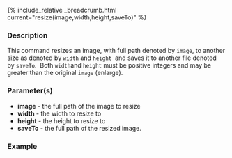 {% include_relative _breadcrumb.html current="resize(image,width,height,saveTo)" %}


### Description
This command resizes an image, with full path denoted by `image`, to another size as denoted by `width` and `height` 
and saves it to another file denoted by `saveTo`.  Both `width`and `height` must be positive integers and may be 
greater than the original `image` (enlarge).


### Parameter(s)
- **image** \- the full path of the image to resize
- **width** \- the width to resize to
- **height** \- the height to resize to
- **saveTo** \- the full path of the resized image.

### Example
